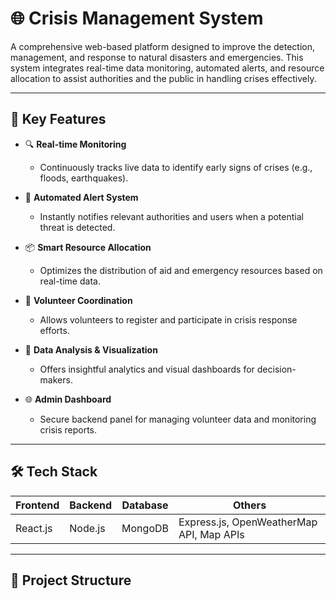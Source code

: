 # 🌐 Crisis Management System

A comprehensive web-based platform designed to improve the detection, management, and response to natural disasters and emergencies. This system integrates real-time data monitoring, automated alerts, and resource allocation to assist authorities and the public in handling crises effectively.

---

## 🚀 Key Features

- 🔍 **Real-time Monitoring**
  - Continuously tracks live data to identify early signs of crises (e.g., floods, earthquakes).

- 📢 **Automated Alert System**
  - Instantly notifies relevant authorities and users when a potential threat is detected.

- 📦 **Smart Resource Allocation**
  - Optimizes the distribution of aid and emergency resources based on real-time data.

- 🧭 **Volunteer Coordination**
  - Allows volunteers to register and participate in crisis response efforts.

- 🧠 **Data Analysis & Visualization**
  - Offers insightful analytics and visual dashboards for decision-makers.

- 🌐 **Admin Dashboard**
  - Secure backend panel for managing volunteer data and monitoring crisis reports.

---

## 🛠️ Tech Stack

| Frontend | Backend | Database | Others |
|----------|---------|----------|--------|
| React.js | Node.js | MongoDB  | Express.js, OpenWeatherMap API, Map APIs |

---

## 📂 Project Structure

